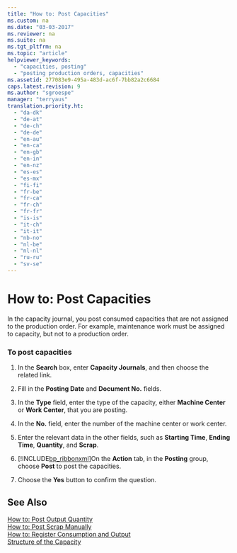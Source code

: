 ```yaml
---
title: "How to: Post Capacities"
ms.custom: na
ms.date: "03-03-2017"
ms.reviewer: na
ms.suite: na
ms.tgt_pltfrm: na
ms.topic: "article"
helpviewer_keywords: 
  - "capacities, posting"
  - "posting production orders, capacities"
ms.assetid: 277083e9-495a-483d-ac6f-7bb82a2c6684
caps.latest.revision: 9
ms.author: "sgroespe"
manager: "terryaus"
translation.priority.ht: 
  - "da-dk"
  - "de-at"
  - "de-ch"
  - "de-de"
  - "en-au"
  - "en-ca"
  - "en-gb"
  - "en-in"
  - "en-nz"
  - "es-es"
  - "es-mx"
  - "fi-fi"
  - "fr-be"
  - "fr-ca"
  - "fr-ch"
  - "fr-fr"
  - "is-is"
  - "it-ch"
  - "it-it"
  - "nb-no"
  - "nl-be"
  - "nl-nl"
  - "ru-ru"
  - "sv-se"
---
```

# How to: Post Capacities
In the capacity journal, you post consumed capacities that are not assigned to the production order. For example, maintenance work must be assigned to capacity, but not to a production order.  
  
### To post capacities  
  
1.  In the **Search** box, enter **Capacity Journals**, and then choose the related link.  
  
2.  Fill in the **Posting Date** and **Document No.** fields.  
  
3.  In the **Type** field, enter the type of the capacity, either **Machine Center** or **Work Center**, that you are posting.  
  
4.  In the **No.** field, enter the number of the machine center or work center.  
  
5.  Enter the relevant data in the other fields, such as **Starting Time**, **Ending Time**, **Quantity**, and **Scrap**.  
  
6.  [!INCLUDE[bp_ribbonxml](../Token/bp_ribbonxml_md.md)]On the **Action** tab, in the **Posting** group, choose **Post** to post the capacities.  
  
7.  Choose the **Yes** button to confirm the question.  
  
## See Also  
 [How to: Post Output Quantity](../Production/how-to-post-output-quantity.md)   
 [How to: Post Scrap Manually](../Production/how-to-post-scrap-manually.md)   
 [How to: Register Consumption and Output](../Production/how-to-register-consumption-and-output.md)   
 [Structure of the Capacity](../Production/structure-of-the-capacity.md)